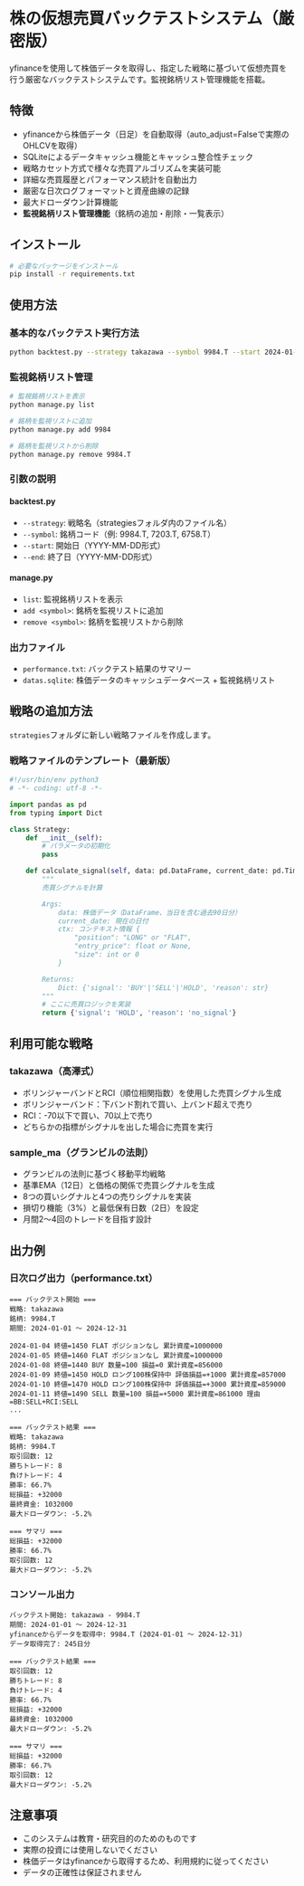 # 株の仮想売買バックテストシステム（厳密版）

yfinanceを使用して株価データを取得し、指定した戦略に基づいて仮想売買を行う厳密なバックテストシステムです。監視銘柄リスト管理機能を搭載。

## 特徴

- yfinanceから株価データ（日足）を自動取得（auto_adjust=Falseで実際のOHLCVを取得）
- SQLiteによるデータキャッシュ機能とキャッシュ整合性チェック
- 戦略カセット方式で様々な売買アルゴリズムを実装可能
- 詳細な売買履歴とパフォーマンス統計を自動出力
- 厳密な日次ログフォーマットと資産曲線の記録
- 最大ドローダウン計算機能
- **監視銘柄リスト管理機能**（銘柄の追加・削除・一覧表示）

## インストール

```bash
# 必要なパッケージをインストール
pip install -r requirements.txt
```

## 使用方法

### 基本的なバックテスト実行方法

```bash
python backtest.py --strategy takazawa --symbol 9984.T --start 2024-01-01 --end 2024-12-31
```

### 監視銘柄リスト管理

```bash
# 監視銘柄リストを表示
python manage.py list

# 銘柄を監視リストに追加
python manage.py add 9984

# 銘柄を監視リストから削除
python manage.py remove 9984.T
```

### 引数の説明

#### backtest.py
- `--strategy`: 戦略名（strategiesフォルダ内のファイル名）
- `--symbol`: 銘柄コード（例: 9984.T, 7203.T, 6758.T）
- `--start`: 開始日（YYYY-MM-DD形式）
- `--end`: 終了日（YYYY-MM-DD形式）

#### manage.py
- `list`: 監視銘柄リストを表示
- `add <symbol>`: 銘柄を監視リストに追加
- `remove <symbol>`: 銘柄を監視リストから削除

### 出力ファイル

- `performance.txt`: バックテスト結果のサマリー
- `datas.sqlite`: 株価データのキャッシュデータベース + 監視銘柄リスト

## 戦略の追加方法

`strategies`フォルダに新しい戦略ファイルを作成します。

### 戦略ファイルのテンプレート（最新版）

```python
#!/usr/bin/env python3
# -*- coding: utf-8 -*-

import pandas as pd
from typing import Dict

class Strategy:
    def __init__(self):
        # パラメータの初期化
        pass

    def calculate_signal(self, data: pd.DataFrame, current_date: pd.Timestamp, ctx: Dict) -> Dict:
        """
        売買シグナルを計算

        Args:
            data: 株価データ（DataFrame、当日を含む過去90日分）
            current_date: 現在の日付
            ctx: コンテキスト情報 {
                "position": "LONG" or "FLAT",
                "entry_price": float or None,
                "size": int or 0
            }

        Returns:
            Dict: {'signal': 'BUY'|'SELL'|'HOLD', 'reason': str}
        """
        # ここに売買ロジックを実装
        return {'signal': 'HOLD', 'reason': 'no_signal'}
```

## 利用可能な戦略

### takazawa（高澤式）
- ボリンジャーバンドとRCI（順位相関指数）を使用した売買シグナル生成
- ボリンジャーバンド：下バンド割れで買い、上バンド超えで売り
- RCI：-70以下で買い、70以上で売り
- どちらかの指標がシグナルを出した場合に売買を実行

### sample_ma（グランビルの法則）
- グランビルの法則に基づく移動平均戦略
- 基準EMA（12日）と価格の関係で売買シグナルを生成
- 8つの買いシグナルと4つの売りシグナルを実装
- 損切り機能（3%）と最低保有日数（2日）を設定
- 月間2〜4回のトレードを目指す設計

## 出力例

### 日次ログ出力（performance.txt）
```
=== バックテスト開始 ===
戦略: takazawa
銘柄: 9984.T
期間: 2024-01-01 〜 2024-12-31

2024-01-04 終値=1450 FLAT ポジションなし 累計資産=1000000
2024-01-05 終値=1460 FLAT ポジションなし 累計資産=1000000
2024-01-08 終値=1440 BUY 数量=100 損益=0 累計資産=856000
2024-01-09 終値=1450 HOLD ロング100株保持中 評価損益=+1000 累計資産=857000
2024-01-10 終値=1470 HOLD ロング100株保持中 評価損益=+3000 累計資産=859000
2024-01-11 終値=1490 SELL 数量=100 損益=+5000 累計資産=861000 理由=BB:SELL+RCI:SELL
...

=== バックテスト結果 ===
戦略: takazawa
銘柄: 9984.T
取引回数: 12
勝ちトレード: 8
負けトレード: 4
勝率: 66.7%
総損益: +32000
最終資金: 1032000
最大ドローダウン: -5.2%

=== サマリ ===
総損益: +32000
勝率: 66.7%
取引回数: 12
最大ドローダウン: -5.2%
```

### コンソール出力
```
バックテスト開始: takazawa - 9984.T
期間: 2024-01-01 〜 2024-12-31
yfinanceからデータを取得中: 9984.T (2024-01-01 〜 2024-12-31)
データ取得完了: 245日分

=== バックテスト結果 ===
取引回数: 12
勝ちトレード: 8
負けトレード: 4
勝率: 66.7%
総損益: +32000
最終資金: 1032000
最大ドローダウン: -5.2%

=== サマリ ===
総損益: +32000
勝率: 66.7%
取引回数: 12
最大ドローダウン: -5.2%
```

## 注意事項

- このシステムは教育・研究目的のためのものです
- 実際の投資には使用しないでください
- 株価データはyfinanceから取得するため、利用規約に従ってください
- データの正確性は保証されません

